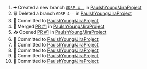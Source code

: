 <!--START_SECTION:activity-->
1. ➕ Created a new branch [`GDSP-4--`](https://github.com/PaulshYoung/JiraProject/tree/GDSP-4--) in [PaulshYoung/JiraProject](https://github.com/PaulshYoung/JiraProject)
2. 🗑️ Deleted a branch `GDSP-4--` in [PaulshYoung/JiraProject](https://github.com/PaulshYoung/JiraProject)
3. 📝 Committed to [PaulshYoung/JiraProject](https://github.com/PaulshYoung/JiraProject/commit/d4a5842fd8dd29cc4bd8a2c1a3291aaf1c8bde85)
4. 🔀 Merged [PR #1](https://github.com/PaulshYoung/JiraProject/pull/1) in [PaulshYoung/JiraProject](https://github.com/PaulshYoung/JiraProject)
5. 📥 Opened [PR #1](https://github.com/PaulshYoung/JiraProject/pull/1) in [PaulshYoung/JiraProject](https://github.com/PaulshYoung/JiraProject)
6. 📝 Committed to [PaulshYoung/JiraProject](https://github.com/PaulshYoung/JiraProject/commit/d4a5842fd8dd29cc4bd8a2c1a3291aaf1c8bde85)
7. 📝 Committed to [PaulshYoung/JiraProject](https://github.com/PaulshYoung/JiraProject/commit/e6a73b1087c74215c100132018bf8f780e197f07)
8. 📝 Committed to [PaulshYoung/JiraProject](https://github.com/PaulshYoung/JiraProject/commit/a3e71c5ec520fce24af67b303810bf6f7733b720)
9. 📝 Committed to [PaulshYoung/JiraProject](https://github.com/PaulshYoung/JiraProject/commit/e6cb890fec43ee8a208190e0c60b1f62e10c5d5b)
10. 📝 Committed to [PaulshYoung/JiraProject](https://github.com/PaulshYoung/JiraProject/commit/05e7192826359b731bbebe628036f82ac6eb113d)
<!--END_SECTION:activity-->
